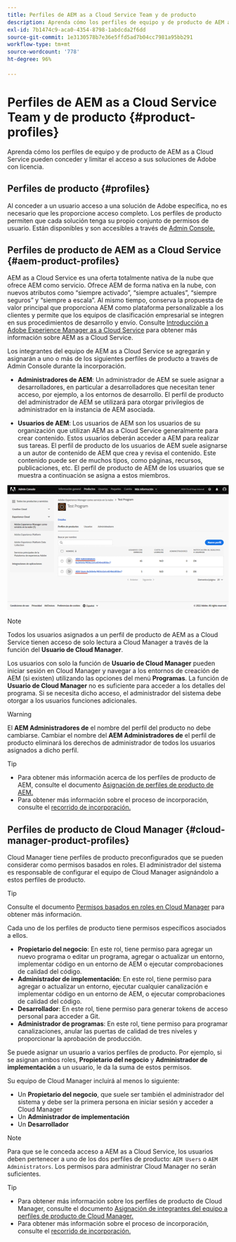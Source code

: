```yaml
---
title: Perfiles de AEM as a Cloud Service Team y de producto
description: Aprenda cómo los perfiles de equipo y de producto de AEM as a Cloud Service pueden conceder y limitar el acceso a sus soluciones de Adobe con licencia.
exl-id: 7b1474c9-aca0-4354-8798-1abdcda2f6dd
source-git-commit: 1e3130578b7e36e5ffd5ad7b04cc7981a95bb291
workflow-type: tm+mt
source-wordcount: '778'
ht-degree: 96%

---
```


# Perfiles de AEM as a Cloud Service Team y de producto {#product-profiles}

Aprenda cómo los perfiles de equipo y de producto de AEM as a Cloud Service pueden conceder y limitar el acceso a sus soluciones de Adobe con licencia.

## Perfiles de producto {#profiles}

Al conceder a un usuario acceso a una solución de Adobe específica, no es necesario que les proporcione acceso completo. Los perfiles de producto permiten que cada solución tenga su propio conjunto de permisos de usuario. Están disponibles y son accesibles a través de [Admin Console.](/help/journey-onboarding/admin-console.md)

## Perfiles de producto de AEM as a Cloud Service {#aem-product-profiles}

AEM as a Cloud Service es una oferta totalmente nativa de la nube que ofrece AEM como servicio. Ofrece AEM de forma nativa en la nube, con nuevos atributos como “siempre activado”, “siempre actuales”, “siempre seguros” y “siempre a escala”. Al mismo tiempo, conserva la propuesta de valor principal que proporciona AEM como plataforma personalizable a los clientes y permite que los equipos de clasificación empresarial se integren en sus procedimientos de desarrollo y envío. Consulte [Introducción a Adobe Experience Manager as a Cloud Service](/help/overview/introduction.md) para obtener más información sobre AEM as a Cloud Service.

Los integrantes del equipo de AEM as a Cloud Service se agregarán y asignarán a uno o más de los siguientes perfiles de producto a través de Admin Console durante la incorporación.

* **Administradores de AEM**: Un administrador de AEM se suele asignar a desarrolladores, en particular a desarrolladores que necesitan tener acceso, por ejemplo, a los entornos de desarrollo. El perfil de producto del administrador de AEM se utilizará para otorgar privilegios de administrador en la instancia de AEM asociada.

* **Usuarios de AEM**: Los usuarios de AEM son los usuarios de su organización que utilizan AEM as a Cloud Service generalmente para crear contenido. Estos usuarios deberán acceder a AEM para realizar sus tareas. El perfil de producto de los usuarios de AEM suele asignarse a un autor de contenido de AEM que crea y revisa el contenido. Este contenido puede ser de muchos tipos, como páginas, recursos, publicaciones, etc. El perfil de producto de AEM de los usuarios que se muestra a continuación se asigna a estos miembros.

![Perfiles de producto](/help/onboarding/assets/admin-console-profiles.png)

>[!NOTE]
>
>Todos los usuarios asignados a un perfil de producto de AEM as a Cloud Service tienen acceso de solo lectura a Cloud Manager a través de la función del **Usuario de Cloud Manager**.
>
>Los usuarios con solo la función de **Usuario de Cloud Manager** pueden iniciar sesión en Cloud Manager y navegar a los entornos de creación de AEM (si existen) utilizando las opciones del menú **Programas**. La función de **Usuario de Cloud Manager** no es suficiente para acceder a los detalles del programa. Si se necesita dicho acceso, el administrador del sistema debe otorgar a los usuarios funciones adicionales.

>[!WARNING]
>
>El **AEM Administradores de** el nombre del perfil del producto no debe cambiarse. Cambiar el nombre del **AEM Administradores de** el perfil de producto eliminará los derechos de administrador de todos los usuarios asignados a dicho perfil.

>[!TIP]
>
>* Para obtener más información acerca de los perfiles de producto de AEM, consulte el documento [Asignación de perfiles de producto de AEM.](/help/journey-onboarding/assign-profiles-aem.md)
>* Para obtener más información sobre el proceso de incorporación, consulte el [recorrido de incorporación.](/help/journey-onboarding/overview.md)


## Perfiles de producto de Cloud Manager {#cloud-manager-product-profiles}

Cloud Manager tiene perfiles de producto preconfigurados que se pueden considerar como permisos basados en roles. El administrador del sistema es responsable de configurar el equipo de Cloud Manager asignándolo a estos perfiles de producto.

>[!TIP]
>
>Consulte el documento [Permisos basados en roles en Cloud Manager](/help/onboarding/cloud-manager-introduction.md#role-based-permissions) para obtener más información.

Cada uno de los perfiles de producto tiene permisos específicos asociados a ellos.

* **Propietario del negocio**: En este rol, tiene permiso para agregar un nuevo programa o editar un programa, agregar o actualizar un entorno, implementar código en un entorno de AEM o ejecutar comprobaciones de calidad del código.
* **Administrador de implementación**: En este rol, tiene permiso para agregar o actualizar un entorno, ejecutar cualquier canalización e implementar código en un entorno de AEM, o ejecutar comprobaciones de calidad del código.
* **Desarrollador**: En este rol, tiene permiso para generar tokens de acceso personal para acceder a Git.
* **Administrador de programas**: En este rol, tiene permiso para programar canalizaciones, anular las puertas de calidad de tres niveles y proporcionar la aprobación de producción.

Se puede asignar un usuario a varios perfiles de producto. Por ejemplo, si se asignan ambos roles, **Propietario del negocio** y **Administrador de implementación** a un usuario, le da la suma de estos permisos.

Su equipo de Cloud Manager incluirá al menos lo siguiente:

* Un **Propietario del negocio**, que suele ser también el administrador del sistema y debe ser la primera persona en iniciar sesión y acceder a Cloud Manager
* Un **Administrador de implementación**
* Un **Desarrollador**

>[!NOTE]
>
>Para que se le conceda acceso a AEM as a Cloud Service, los usuarios deben pertenecer a uno de los dos perfiles de producto: `AEM Users` o `AEM Administrators`. Los permisos para administrar Cloud Manager no serán suficientes.

>[!TIP]
>
>* Para obtener más información sobre los perfiles de producto de Cloud Manager, consulte el documento [Asignación de integrantes del equipo a perfiles de producto de Cloud Manager.](/help/journey-onboarding/assign-profiles-cloud-manager.md)
>* Para obtener más información sobre el proceso de incorporación, consulte el [recorrido de incorporación.](/help/journey-onboarding/overview.md)

